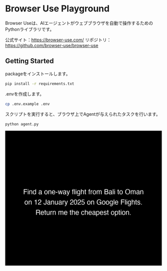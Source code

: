 # Browser Use Playground

Browser Useは、AIエージェントがウェブブラウザを自動で操作するためのPythonライブラリです。

公式サイト：https://browser-use.com/
リポジトリ：https://github.com/browser-use/browser-use

## Getting Started

packageをインストールします。

```sh
pip install -r requirements.txt
```

.envを作成します。

```sh
cp .env.example .env
```

スクリプトを実行すると、ブラウザ上でAgentが与えられたタスクを行います。

```sh
python agent.py
```

![](./agent_history.gif)

